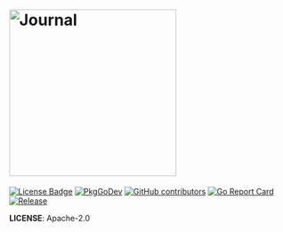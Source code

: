 # <img src="https://upload.wikimedia.org/wikipedia/commons/6/63/Journal_Icon.svg" height=300 alt="Journal" />

[![License Badge][license-badge]][license-link]
[![PkgGoDev][pkg-godev-badge]][pkg-godev-link]
[![GitHub contributors][gh-contributors-badge]][gh-contributors-link]
[![Go Report Card][go-report-card-badge]][go-report-card-link]
[![Release][release-badge]][release-link]

[license-badge]: https://img.shields.io/github/license/paulebose/journal
[license-link]: LICENSE
[pkg-godev-badge]: https://pkg.go.dev/badge/github.com/PaulEbose/journal
[pkg-godev-link]: https://pkg.go.dev/github.com/PaulEbose/journal
[gh-contributors-badge]: https://img.shields.io/github/contributors/paulebose/journal
[gh-contributors-link]: https://github.com/PaulEbose/journal/graphs/contributors
[go-report-card-badge]: https://goreportcard.com/badge/github.com/PaulEbose/journal
[go-report-card-link]: https://goreportcard.com/report/github.com/PaulEbose/journal
[release-badge]: https://img.shields.io/github/v/release/PaulEbose/journal?sort=semver
[release-link]: https://github.com/PaulEbose/journal/releases

**LICENSE**: Apache-2.0
